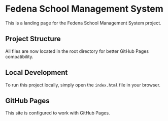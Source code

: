 # Fedena School Management System

This is a landing page for the Fedena School Management System project.

## Project Structure
All files are now located in the root directory for better GitHub Pages compatibility.

## Local Development
To run this project locally, simply open the `index.html` file in your browser.

## GitHub Pages
This site is configured to work with GitHub Pages.
